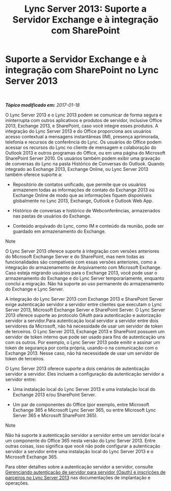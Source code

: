 ﻿---
title: 'Lync Server 2013: Suporte a Servidor Exchange e à integração com SharePoint'
TOCTitle: Suporte a Servidor Exchange e à integração com SharePoint
ms:assetid: 72bf8aa5-55b1-4851-8a59-c96bf85d215a
ms:mtpsurl: https://technet.microsoft.com/pt-br/library/JJ205005(v=OCS.15)
ms:contentKeyID: 49307094
ms.date: 01/20/2017
mtps_version: v=OCS.15
ms.translationtype: HT
---

# Suporte a Servidor Exchange e à integração com SharePoint no Lync Server 2013

 

_**Tópico modificado em:** 2017-01-18_

O Lync Server 2013 e o Lync 2013 podem se comunicar de forma segura e ininterrupta com outros aplicativos e produtos de servidor, inclusive Office 2013, Exchange 2013, e SharePoint, caso você integre esses produtos. A integração do Lync Server 2013 e do Office proporciona aos usuários acesso contextual a mensagens instantâneas (IM), presença aprimorada, telefonia e recursos de conferência do Lync. Os usuários do Office podem acessar os recursos do Lync no cliente de mensagem e colaboração do Outlook 2013 e outros programas do Office, ou em uma página do Microsoft SharePoint Server 2010. Os usuários também podem exibir uma gravação de conversas do Lync na pasta Histórico de Conversas do Outlook. Quando integrado ao Exchange 2013, Exchange Online, ou Lync Server 2013 também oferece suporte a:

  - Repositório de contatos unificado, que permite que os usuários armazenem todas as informações de contato do Exchange 2013 ou Exchange Online de modo que as informações fiquem disponíveis globalmente no Lync 2013, Exchange, Outlook e Outlook Web App.

  - Histórico de conversas e histórico de Webconferências, armazenados nas pastas de usuários do Exchange.

  - Conteúdo arquivado do Lync, como IM e conteúdo da reunião, pode ser guardado em armazenamento do Exchange.

> [!note]  
> O Lync Server 2013 oferece suporte à integração com versões anteriores do Microsoft Exchange Server e do SharePoint, mas nem todas as funcionalidades são compatíveis com essas versões anteriores, como a integração do armazenamento de Arquivamento com Microsoft Exchange.<br />Caso esteja migrando usuários para o Exchange 2013, você pode usar o armazenamento do Exchange e do Lync Server temporariamente, enquanto conclui a migração. Não há suporte ao uso permanente do armazenamento do Exchange e Lync Server.

A integração do Lync Server 2013 com Exchange 2013 e SharePoint Server exige autenticação servidor a servidor entre clientes que executam o Lync Server 2013, Microsoft Exchange Server e SharePoint Server. O Lync Server 2013 oferece suporte ao protocolo OAuth para autenticação e autorização servidor a servidor.Para autenticação local servidor a servidor entre dois servidores da Microsoft, não há necessidade de usar um servidor de token de terceiros. O Lync Server 2013, Exchange 2013 e SharePoint possuem um servidor de token interno que pode ser usado para fins de autenticação uns com os outros. Por exemplo, o Lync Server 2013 pode emitir e assinar um token de segurança por conta própria, usando-o na comunicação com o Exchange 2013. Nesse caso, não há necessidade de usar um servidor de token de terceiros.

O Lync Server 2013 oferece suporte a dois cenários de autenticação servidor a servidor. Eles incluem a configuração da autenticação servidor a servidor entre:

  - Uma instalação local do Lync Server 2013 e uma instalação local do Exchange 2013 e/ou SharePoint Server.

  - Um par de componentes do Office (por exemplo, entre Microsoft Exchange 365 e Microsoft Lync Server 365, ou entre Microsoft Lync Server 365 e Microsoft SharePoint 365).

> [!note]  
> Não há suporte à autenticação servidor a servidor entre um servidor local e um componente do Office 365 nesta versão do Lync Server 2013. Entre outras coisas, isso significa que você não pode configurar a autenticação servidor a servidor entre uma instalação local do Lync Server 2013 e o Microsoft Exchange 365.

Para obter detalhes sobre a autenticação servidor a servidor, consulte [Gerenciando autenticação de servidor para servidor (Oauth) e inscrições de parceiros no Lync Server 2013](lync-server-2013-managing-server-to-server-authentication-oauth-and-partner-applications.md) nas documentações de implantação e operações.

